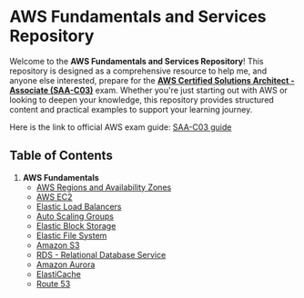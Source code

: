 # AWS Fundamentals and Services Repository

Welcome to the **AWS Fundamentals and Services Repository**! This repository is designed as a comprehensive resource to help me, and anyone else interested, prepare for the [**AWS Certified Solutions Architect - Associate (SAA-C03)**](https://aws.amazon.com/certification/certified-solutions-architect-associate/) exam. Whether you're just starting out with AWS or looking to deepen your knowledge, this repository provides structured content and practical examples to support your learning journey.

Here is the link to official AWS exam guide: [SAA-C03 guide](https://d1.awsstatic.com/training-and-certification/docs-sa-assoc/AWS-Certified-Solutions-Architect-Associate_Exam-Guide.pdf)

## Table of Contents

1. **AWS Fundamentals**
    - [AWS Regions and Availability Zones](1-aws-basic-fundamentals/Regions-and-Availability-Zones.md)
    - [AWS EC2](1-aws-basic-fundamentals/ec2.md)
    - [Elastic Load Balancers](1-aws-basic-fundamentals/elb.md)
    - [Auto Scaling Groups](1-aws-basic-fundamentals/asg.md)
    - [Elastic Block Storage](1-aws-basic-fundamentals/ebs.md)
    - [Elastic File System](1-aws-basic-fundamentals/efs.md)
    - [Amazon S3](1-aws-basic-fundamentals/s3.md)    
    - [RDS - Relational Database Service](1-aws-basic-fundamentals/rds.md)
    - [Amazon Aurora](1-aws-basic-fundamentals/aurora.md)
    - [ElastiCache](1-aws-basic-fundamentals/elasticache.md)
    - [Route 53](1-aws-basic-fundamentals/route53.md)
